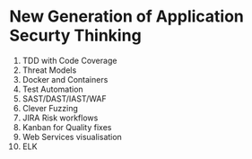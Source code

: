 # New Generation of Application Securty Thinking

1. TDD with Code Coverage
2. Threat Models
3. Docker and Containers
4. Test Automation
5. SAST/DAST/IAST/WAF
6. Clever Fuzzing
7. JIRA Risk workflows
8. Kanban for Quality fixes
9. Web Services visualisation
10. ELK
